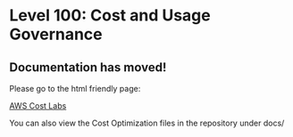 # Level 100: Cost and Usage Governance

## Documentation has moved!

Please go to the html friendly page:

[AWS Cost Labs](http://awscostlabs.com/)

You can also view the Cost Optimization files in the repository under docs/ 



